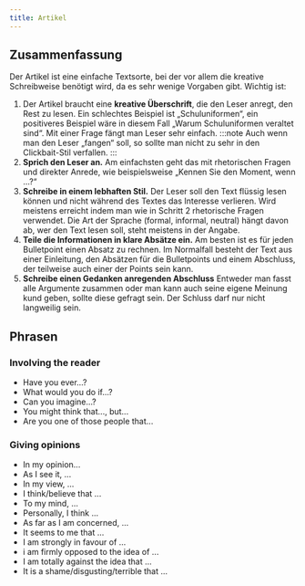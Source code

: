 ```yaml
---
title: Artikel
---
```


## Zusammenfassung

Der Artikel ist eine einfache Textsorte, bei der vor allem die kreative Schreibweise benötigt wird, da es sehr wenige Vorgaben gibt. Wichtig ist:

1. Der Artikel braucht eine **kreative Überschrift**, die den Leser anregt, den Rest zu lesen. Ein schlechtes Beispiel ist „Schuluniformen“, ein positiveres Beispiel wäre in diesem Fall „Warum Schuluniformen veraltet sind“. Mit einer Frage fängt man Leser sehr einfach.
   :::note
   Auch wenn man den Leser „fangen“ soll, so sollte man nicht zu sehr in den Clickbait-Stil verfallen.
   :::
2. **Sprich den Leser an.** Am einfachsten geht das mit rhetorischen Fragen und direkter Anrede, wie beispielsweise „Kennen Sie den Moment, wenn ...?“
3. **Schreibe in einem lebhaften Stil.** Der Leser soll den Text flüssig lesen können und nicht während des Textes das Interesse verlieren. Wird meistens erreicht indem man wie in Schritt 2 rhetorische Fragen verwendet. Die Art der Sprache (formal, informal, neutral) hängt davon ab, wer den Text lesen soll, steht meistens in der Angabe.
4. **Teile die Informationen in klare Absätze ein.** Am besten ist es für jeden Bulletpoint einen Absatz zu rechnen. Im Normalfall besteht der Text aus einer Einleitung, den Absätzen für die Bulletpoints und einem Abschluss, der teilweise auch einer der Points sein kann.
5. **Schreibe einen Gedanken anregenden Abschluss** Entweder man fasst alle Argumente zusammen oder man kann auch seine eigene Meinung kund geben, sollte diese gefragt sein. Der Schluss darf nur nicht langweilig sein.

## Phrasen

### Involving the reader

-   Have you ever...?
-   What would you do if...?
-   Can you imagine...?
-   You might think that..., but...
-   Are you one of those people that...

### Giving opinions

-   In my opinion...
-   As I see it, ...
-   In my view, ...
-   I think/believe that ...
-   To my mind, ...
-   Personally, I think ...
-   As far as I am concerned, ...
-   It seems to me that ...
-   I am strongly in favour of ...
-   i am firmly opposed to the idea of ...
-   I am totally against the idea that ...
-   It is a shame/disgusting/terrible that ...
